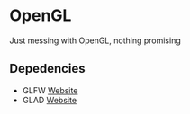 # OpenGL
Just messing with OpenGL, nothing promising

## Depedencies
* GLFW [Website](https://www.glfw.org/)
* GLAD [Website](https://glad.dav1d.de/)
